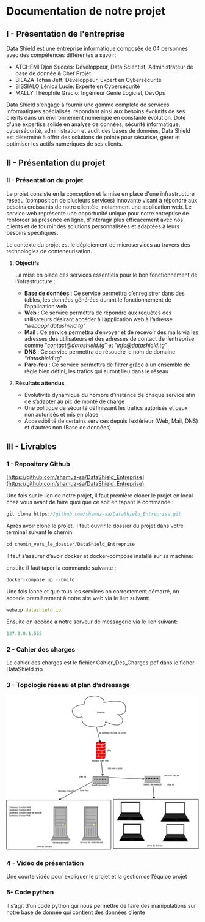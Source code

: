 # Documentation de notre projet

## I - Présentation de l'entreprise

Data Shield est une entreprise informatique composée de 04 personnes avec des compétences différentes à savoir:

- ATCHEMI Djori Succès: Développeur, Data Scientist, Administrateur de base de donnée & Chef Projet
- BILAZA Tchaa Jeff: Développeur, Expert en Cybersécurité
- BISSIALO Lénica Lucie: Experte en Cybersécurité
- MALLY Théophile Gracio: Ingénieur Génie Logiciel, DevOps

Data Shield s'engage à fournir une gamme complète de services informatiques spécialisés, répondant ainsi aux besoins évolutifs de ses clients dans un environnement numérique en constante évolution. Doté d'une expertise solide en analyse de données, sécurité informatique, cybersécurité, administration et audit des bases de données, Data Shield est déterminé à offrir des solutions de
pointe pour sécuriser, gérer et optimiser les actifs numériques de ses clients.

## II - Présentation du projet

### II - Présentation du projet

Le projet consiste en la conception et la mise en place d'une infrastructure réseau (composition de plusieurs services) innovante visant à répondre aux besoins croissants de notre clientèle, notamment une application web. Le service web représente une opportunité unique pour notre entreprise de renforcer sa présence en ligne, d'interagir plus efficacement avec nos clients et de fournir des solutions personnalisées et adaptées à leurs besoins spécifiques.

Le contexte du projet est le déploiement de microservices au travers des technologies de conteneurisation.

1. **Objectifs**
    
    La mise en place des services essentiels pour le bon fonctionnement de l’infrastructure :
    
    - **Base de données** : Ce service permettra d’enregistrer dans des tables, les données générées durant le fonctionnement de l’application web
    - **Web** : Ce service permettra de répondre aux requêtes des utilisateurs désirant accéder à l’application web à l’adresse  “*webappl.datashield.tg*”
    - **Mail** :  Ce service permettra d’envoyer et de recevoir des mails via les adresses des utilisateurs et des adresses de contact de l’entreprise comme “*contact@datashield.tg*” et “*info@datashield.tg*”
    - **DNS** : Ce service permettra de résoudre le nom de domaine “*datashield.tg*”
    - **Pare-feu** : Ce service permettra de filtrer grâce à un ensemble de règle bien défini, les trafics qui auront lieu dans le réseau
    
2. **Résultats attendus**
    - Évolutivité dynamique du nombre d’instance de chaque service afin de s’adapter au pic de monté de charge
    - Une politique de sécurité définissant les trafics autorisés et ceux non autorisés et
    mis en place
    - Accessibilité de certains services depuis l’extérieur (Web, Mail, DNS) et d’autres non (Base de données)

## III - Livrables

### 1 - Repository Github

 [https://github.com/shamuz-sa/DataShield_Entreprise](https://github.com/shamuz-sa/DataShield_Entreprise)

Une fois sur le lien de notre projet, il faut première cloner le projet en local chez vous avant de faire quoi que ce soit en tapant la commande : 

```jsx
git clone https://github.com/shamuz-sa/DataShield_Entreprise.git
```

Après avoir cloné le projet, il faut ouvrir le dossier du projet dans votre terminal suivant le chemin: 

```jsx
cd chemin_vers_le_dossier/DataShield_Entreprise
```

Il faut s’assurer d’avoir docker et docker-compose installé sur sa machine:

ensuite il faut taper la commande suivante : 

```jsx
docker-compose up --build
```

Une fois lancé et que tous les services on correctement démarré, on accede premièrement à notre site web via le lien suivant:

```jsx
webapp.datashield.io
```

Ensuite on accède a notre serveur de messagerie via le lien suivant: 

```jsx
127.0.0.1:555
```

### 2 - Cahier des charges

Le cahier des charges est le fichier Cahier_Des_Charges.pdf dans le ficher DataShield.zip

### 3 - Topologie réseau et plan d’adressage

![topologie_reseau01.png](/topologie_reseau01.png)

### 4 - Vidéo de présentation

Une courte vidéo pour expliquer le projet et la gestion de l’équipe projet

### 5- Code python

Il s’agit d’un code python qui nous permettre de faire des manipulations sur notre base de donnée qui contient des données cliente
